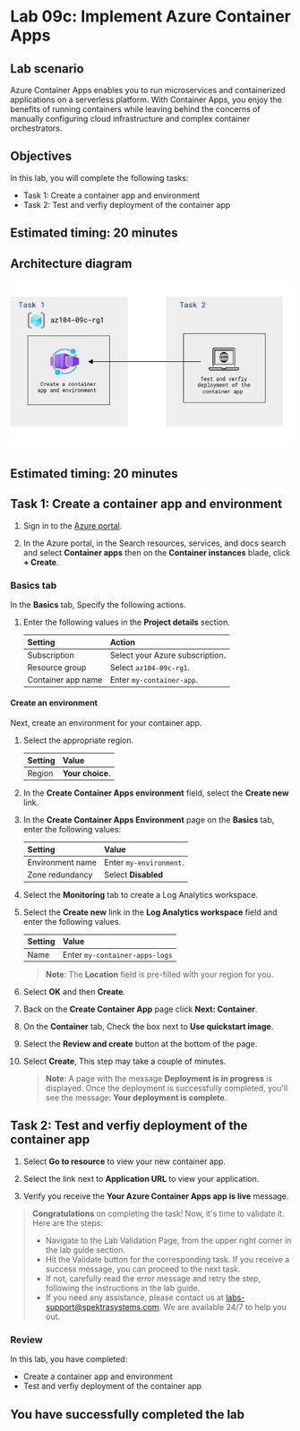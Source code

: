 # Lab 09c: Implement Azure Container Apps

## Lab scenario
Azure Container Apps enables you to run microservices and containerized applications on a serverless platform. With Container Apps, you enjoy the benefits of running containers while leaving behind the concerns of manually configuring cloud infrastructure and complex container orchestrators.

## Objectives
In this lab, you will complete the following tasks:
- Task 1: Create a container app and environment
- Task 2: Test and verfiy deployment of the container app

## Estimated timing: 20 minutes

## Architecture diagram

   ![image](../media/az-104lab(9)new(1).png)
 

## Estimated timing: 20 minutes

## Task 1: Create a container app and environment

1. Sign in to the [Azure portal](https://portal.azure.com).

1. In the Azure portal, in the Search resources, services, and docs search and select **Container apps** then on the **Container instances** blade, click **+ Create**.

### Basics tab

In the **Basics** tab, Specify the following actions.

1. Enter the following values in the **Project details** section.

    | Setting | Action |
    |---|---|
    | Subscription | Select your Azure subscription. |
    | Resource group | Select `az104-09c-rg1`. |
    | Container app name |  Enter `my-container-app`. |

#### Create an environment

Next, create an environment for your container app.

1. Select the appropriate region.

    | Setting | Value |
    |--|--|
    | Region | **Your choice**. |

1. In the **Create Container Apps environment** field, select the **Create new** link.
1. In the **Create Container Apps Environment** page on the **Basics** tab, enter the following values:

    | Setting | Value |
    |--|--|
    | Environment name | Enter `my-environment`. |
    | Zone redundancy | Select **Disabled** |

1. Select the **Monitoring** tab to create a Log Analytics workspace.
1. Select the **Create new** link in the **Log Analytics workspace** field and enter the following values.

    | Setting | Value |
    |--|--|
    | Name | Enter `my-container-apps-logs` |
  
    >**Note**: The **Location** field is pre-filled with your region for you.

1. Select **OK** and then **Create**. 

1. Back on the **Create Container App** page  click **Next: Container**.

1. On the **Container** tab, Check the box next to **Use quickstart image**.

1. Select the **Review and create** button at the bottom of the page.

1. Select **Create**, This step may take a couple of minutes. 

    >**Note**: A page with the message **Deployment is in progress** is displayed.  Once the deployment is successfully completed, you'll see the message: **Your deployment is complete**.
   
## Task 2: Test and verfiy deployment of the container app

1. Select **Go to resource** to view your new container app.

1. Select the link next to **Application URL** to view your application.

1. Verify you receive the **Your Azure Container Apps app is live** message.


> **Congratulations** on completing the task! Now, it's time to validate it. Here are the steps:
> - Navigate to the Lab Validation Page, from the upper right corner in the lab guide section.
> - Hit the Validate button for the corresponding task. If you receive a success message, you can proceed to the next task. 
> - If not, carefully read the error message and retry the step, following the instructions in the lab guide.
> - If you need any assistance, please contact us at labs-support@spektrasystems.com. We are available 24/7 to help you out.   

### Review
In this lab, you have completed:
+ Create a container app and environment
+ Test and verfiy deployment of the container app
## You have successfully completed the lab